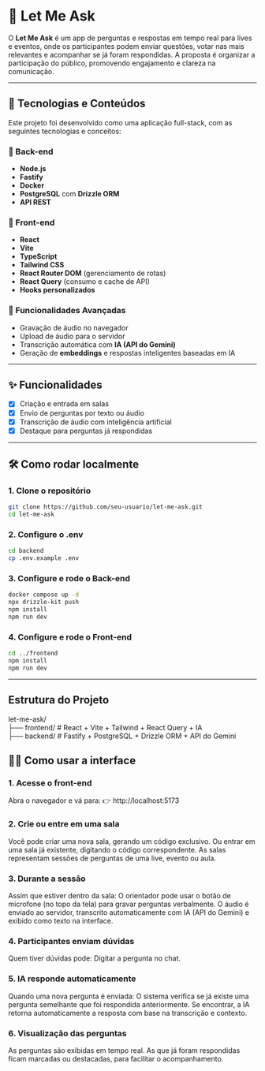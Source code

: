 # 💬 Let Me Ask

O **Let Me Ask** é um app de perguntas e respostas em tempo real para lives e eventos, onde os participantes podem enviar questões, votar nas mais relevantes e acompanhar se já foram respondidas. A proposta é organizar a participação do público, promovendo engajamento e clareza na comunicação.

---

## 🚀 Tecnologias e Conteúdos

Este projeto foi desenvolvido como uma aplicação full-stack, com as seguintes tecnologias e conceitos:

### 🔧 Back-end

- **Node.js**
- **Fastify**
- **Docker**
- **PostgreSQL** com **Drizzle ORM**
- **API REST**

### 🎨 Front-end

- **React**
- **Vite**
- **TypeScript**
- **Tailwind CSS**
- **React Router DOM** (gerenciamento de rotas)
- **React Query** (consumo e cache de API)
- **Hooks personalizados**

### 🎤 Funcionalidades Avançadas

- Gravação de áudio no navegador
- Upload de áudio para o servidor
- Transcrição automática com **IA (API do Gemini)**
- Geração de **embeddings** e respostas inteligentes baseadas em IA

---

## ✨ Funcionalidades

- [x] Criação e entrada em salas
- [x] Envio de perguntas por texto ou áudio
- [x] Transcrição de áudio com inteligência artificial
- [x] Destaque para perguntas já respondidas

---

## 🛠️ Como rodar localmente

### 1. Clone o repositório

```bash
git clone https://github.com/seu-usuario/let-me-ask.git
cd let-me-ask
```

### 2. Configure o .env
```bash
cd backend
cp .env.example .env
```

### 3. Configure e rode o Back-end

```bash
docker compose up -d
npx drizzle-kit push
npm install
npm run dev
```

### 4. Configure e rode o Front-end

```bash
cd ../frontend
npm install
npm run dev
```

---

## Estrutura do Projeto

let-me-ask/<br>
├── frontend/ # React + Vite + Tailwind + React Query + IA<br>
├── backend/ # Fastify + PostgreSQL + Drizzle ORM + API do Gemini<br>

## 🧑‍💻 Como usar a interface

### 1. Acesse o front-end
Abra o navegador e vá para:
👉 http://localhost:5173

### 2. Crie ou entre em uma sala
Você pode criar uma nova sala, gerando um código exclusivo.
Ou entrar em uma sala já existente, digitando o código correspondente.
As salas representam sessões de perguntas de uma live, evento ou aula.

### 3. Durante a sessão
Assim que estiver dentro da sala:
O orientador pode usar o botão de microfone (no topo da tela) para gravar perguntas verbalmente.
O áudio é enviado ao servidor, transcrito automaticamente com IA (API do Gemini) e exibido como texto na interface.

### 4. Participantes enviam dúvidas
Quem tiver dúvidas pode:
Digitar a pergunta no chat.

### 5. IA responde automaticamente
Quando uma nova pergunta é enviada:
O sistema verifica se já existe uma pergunta semelhante que foi respondida anteriormente.
Se encontrar, a IA retorna automaticamente a resposta com base na transcrição e contexto.

### 6. Visualização das perguntas
As perguntas são exibidas em tempo real.
As que já foram respondidas ficam marcadas ou destacadas, para facilitar o acompanhamento.
